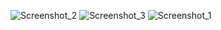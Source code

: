 ![Screenshot_2](https://user-images.githubusercontent.com/49539774/185818370-11aebbc0-a51b-4d4c-bdd1-5d73f858c4fe.png)
![Screenshot_3](https://user-images.githubusercontent.com/49539774/185818374-45f00190-66b1-4f37-ad7c-9fbb1909a901.png)
![Screenshot_1](https://user-images.githubusercontent.com/49539774/185818380-8e3d5fd7-fb06-4e19-857a-bd0527610384.png)
